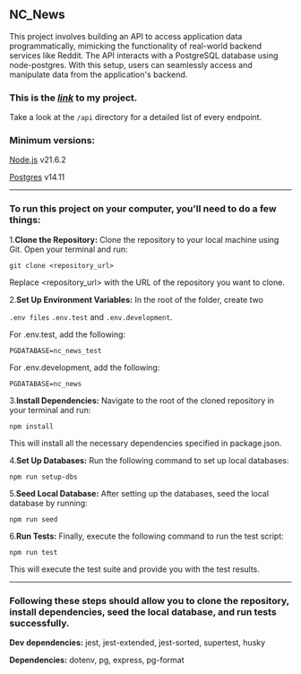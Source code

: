 ## NC_News
This project involves building an API to access application data programmatically, mimicking the functionality of real-world backend services like Reddit. The API interacts with a PostgreSQL database using node-postgres. With this setup, users can seamlessly access and manipulate data from the application's backend.

### This is the *[link](https://nc-news-ufj8.onrender.com)* to my project.
Take a look at the `/api` directory for a detailed list of every endpoint.

### Minimum versions:
[Node.js](https://nodejs.org/en/) v21.6.2

[Postgres](https://www.postgresql.org/download/) v14.11

---

### To run this project on your computer, you'll need to do a few things: 
>
1.**Clone the Repository:** Clone the repository to your local machine using Git. Open your terminal and run:

`git clone <repository_url>`

Replace <repository_url> with the URL of the repository you want to clone.
>
2.**Set Up Environment Variables:** In the root of the folder, create two 

`.env files` `.env.test` and `.env.development`.

For .env.test, add the following:

`PGDATABASE=nc_news_test`

For .env.development, add the following:

`PGDATABASE=nc_news`
>
3.**Install Dependencies:** Navigate to the root of the cloned repository in your terminal and run:

`npm install`

This will install all the necessary dependencies specified in package.json.
>
4.**Set Up Databases:** Run the following command to set up local databases:

`npm run setup-dbs`
>
5.**Seed Local Database:** After setting up the databases, seed the local database by running:

`npm run seed`
>
6.**Run Tests:** Finally, execute the following command to run the test script:

`npm run test`

This will execute the test suite and provide you with the test results.

---
### Following these steps should allow you to clone the repository, install dependencies, seed the local database, and run tests successfully. 

**Dev dependencies:**
jest,
jest-extended,
jest-sorted,
supertest,
husky

**Dependencies:**
dotenv,
pg,
express,
pg-format